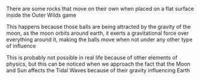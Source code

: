There are some rocks that move on their own when placed on a flat surface inside the Outer Wilds game

This happens because those balls are being attracted by the gravity of the moon, as the moon orbits around earth, it exerts a gravitational force over everything around it, making the balls move when not under any other type of influence

This is probably not possible in real life because of other elements of physics, but this can be noticed when we approach the fact that the Moon and Sun affects the Tidal Waves because of their gravity influencing Earth